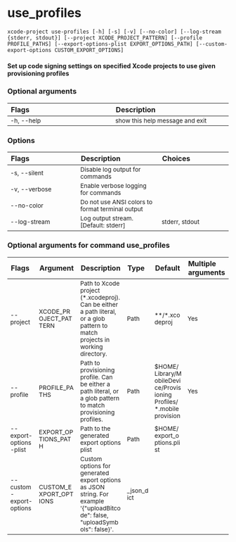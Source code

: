 
use_profiles
============
<style> td { font-size: 85%; word-break: break-word; width: 16%;} table { width:100%; border-spacing: 1px;}</style>

``xcode-project use-profiles [-h] [-s] [-v] [--no-color] [--log-stream {stderr, stdout}] [--project XCODE_PROJECT_PATTERN] [--profile PROFILE_PATHS] [--export-options-plist EXPORT_OPTIONS_PATH] [--custom-export-options CUSTOM_EXPORT_OPTIONS] ``
#### Set up code signing settings on specified Xcode projects        to use given provisioning profiles

### Optional arguments

|Flags|Description|
| :--- | :--- |
|-h, --help|show this help message and exit|

### Options

|Flags|Description|Choices|
| :--- | :--- | :--- |
|-s, --silent|Disable log output for commands||
|-v, --verbose|Enable verbose logging for commands||
|--no-color|Do not use ANSI colors to format terminal output||
|--log-stream|Log output stream. [Default: stderr]|stderr, stdout|

### Optional arguments for command use_profiles

|Flags|Argument|Description|Type|Default|Multiple arguments|
| :--- | :--- | :--- | :--- | :--- | :--- |
|--project|XCODE_PROJECT_PATTERN|Path to Xcode project (*.xcodeproj). Can be either a path literal, or a glob pattern to match projects in working directory.|Path|**/*.xcodeproj|Yes|
|--profile|PROFILE_PATHS|Path to provisioning profile. Can be either a path literal, or a glob pattern to match provisioning profiles.|Path|$HOME/Library/MobileDevice/Provisioning Profiles/*.mobileprovision|Yes|
|--export-options-plist|EXPORT_OPTIONS_PATH|Path to the generated export options plist|Path|$HOME/export_options.plist||
|--custom-export-options|CUSTOM_EXPORT_OPTIONS|Custom options for generated export options as JSON string. For example '{"uploadBitcode": false, "uploadSymbols": false}'.|_json_dict|||
